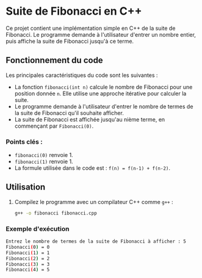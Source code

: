 # Suite de Fibonacci en C++

Ce projet contient une implémentation simple en C++ de la suite de Fibonacci. Le programme demande à l'utilisateur d'entrer un nombre entier, puis affiche la suite de Fibonacci jusqu'à ce terme.

## Fonctionnement du code

Les principales caractéristiques du code sont les suivantes :
- La fonction `fibonacci(int n)` calcule le nombre de Fibonacci pour une position donnée `n`. Elle utilise une approche itérative pour calculer la suite.
- Le programme demande à l'utilisateur d'entrer le nombre de termes de la suite de Fibonacci qu'il souhaite afficher.
- La suite de Fibonacci est affichée jusqu'au nième terme, en commençant par `Fibonacci(0)`.

### Points clés :
- `fibonacci(0)` renvoie 1.
- `fibonacci(1)` renvoie 1.
- La formule utilisée dans le code est : `f(n) = f(n-1) + f(n-2)`.

## Utilisation

1. Compilez le programme avec un compilateur C++ comme `g++` :
   ```bash
   g++ -o fibonacci fibonacci.cpp

### Exemple d'exécution
````bash
Entrez le nombre de termes de la suite de Fibonacci à afficher : 5
Fibonacci(0) = 0
Fibonacci(1) = 1
Fibonacci(2) = 2
Fibonacci(3) = 3
Fibonacci(4) = 5
